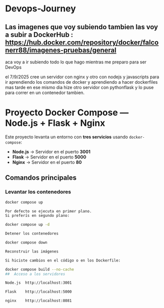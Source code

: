 # Devops-Journey
## Las imagenes que voy subiendo tambien las voy a subir a DockerHub : https://hub.docker.com/repository/docker/falconerr88/imagenes-pruebas/general
aca voy a ir subiendo todo lo que hago mientras me preparo para ser DevOps

el 7/9/2025 cree un servidor con nginx y otro con nodejs y javascripts para ir aprendiendo los comandos de docker y aprendiendo a hacer dockerfiles 
mas tarde en ese mismo dia hize otro servidor con pythonflask y lo puse para correr en un contenedor tambien.

# Proyecto Docker Compose — Node.js + Flask + Nginx

Este proyecto levanta un entorno con **tres servicios** usando `docker-compose`:

- **Node.js** → Servidor en el puerto **3001**
- **Flask** → Servidor en el puerto **5000**
- **Nginx** → Servidor en el puerto **80**

## **Comandos principales**

### **Levantar los contenedores**
```bash
docker compose up

Por defecto se ejecuta en primer plano.
Si preferís en segundo plano:

docker compose up -d

Detener los contenedores

docker compose down

Reconstruir las imágenes

Si hiciste cambios en el código o en los Dockerfile:

docker compose build --no-cache
##  Acceso a los servidores

Node.js	 http://localhost:3001

Flask    http://localhost:5000

nginx    http://localhost:8081
